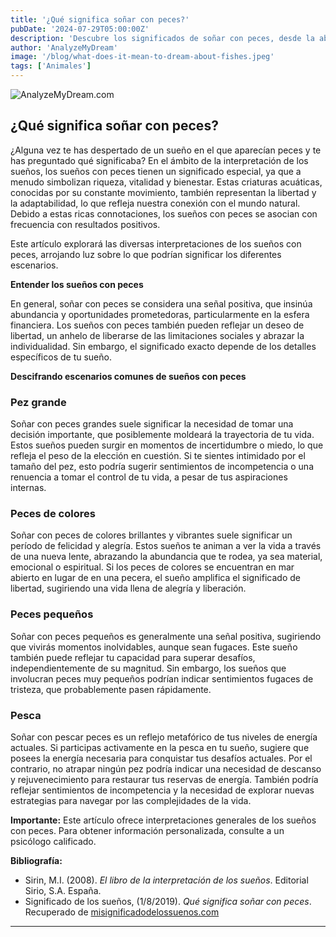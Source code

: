 ```yaml
---
title: '¿Qué significa soñar con peces?'
pubDate: '2024-07-29T05:00:00Z'
description: 'Descubre los significados de soñar con peces, desde la abundancia hasta el bienestar emocional y la libertad.'
author: 'AnalyzeMyDream'
image: '/blog/what-does-it-mean-to-dream-about-fishes.jpeg'
tags: ['Animales']
---
```


![AnalyzeMyDream.com](/blog/what-does-it-mean-to-dream-about-fishes.jpeg)

## ¿Qué significa soñar con peces?

¿Alguna vez te has despertado de un sueño en el que aparecían peces y te has preguntado qué significaba? En el ámbito de la interpretación de los sueños, los sueños con peces tienen un significado especial, ya que a menudo simbolizan riqueza, vitalidad y bienestar. Estas criaturas acuáticas, conocidas por su constante movimiento, también representan la libertad y la adaptabilidad, lo que refleja nuestra conexión con el mundo natural. Debido a estas ricas connotaciones, los sueños con peces se asocian con frecuencia con resultados positivos.

Este artículo explorará las diversas interpretaciones de los sueños con peces, arrojando luz sobre lo que podrían significar los diferentes escenarios.

**Entender los sueños con peces**

En general, soñar con peces se considera una señal positiva, que insinúa abundancia y oportunidades prometedoras, particularmente en la esfera financiera. Los sueños con peces también pueden reflejar un deseo de libertad, un anhelo de liberarse de las limitaciones sociales y abrazar la individualidad. Sin embargo, el significado exacto depende de los detalles específicos de tu sueño.

**Descifrando escenarios comunes de sueños con peces**

### Pez grande

Soñar con peces grandes suele significar la necesidad de tomar una decisión importante, que posiblemente moldeará la trayectoria de tu vida. Estos sueños pueden surgir en momentos de incertidumbre o miedo, lo que refleja el peso de la elección en cuestión. Si te sientes intimidado por el tamaño del pez, esto podría sugerir sentimientos de incompetencia o una renuencia a tomar el control de tu vida, a pesar de tus aspiraciones internas.


### Peces de colores

Soñar con peces de colores brillantes y vibrantes suele significar un período de felicidad y alegría. Estos sueños te animan a ver la vida a través de una nueva lente, abrazando la abundancia que te rodea, ya sea material, emocional o espiritual. Si los peces de colores se encuentran en mar abierto en lugar de en una pecera, el sueño amplifica el significado de libertad, sugiriendo una vida llena de alegría y liberación.

### Peces pequeños

Soñar con peces pequeños es generalmente una señal positiva, sugiriendo que vivirás momentos inolvidables, aunque sean fugaces. Este sueño también puede reflejar tu capacidad para superar desafíos, independientemente de su magnitud. Sin embargo, los sueños que involucran peces muy pequeños podrían indicar sentimientos fugaces de tristeza, que probablemente pasen rápidamente.

### Pesca

Soñar con pescar peces es un reflejo metafórico de tus niveles de energía actuales. Si participas activamente en la pesca en tu sueño, sugiere que posees la energía necesaria para conquistar tus desafíos actuales. Por el contrario, no atrapar ningún pez podría indicar una necesidad de descanso y rejuvenecimiento para restaurar tus reservas de energía. También podría reflejar sentimientos de incompetencia y la necesidad de explorar nuevas estrategias para navegar por las complejidades de la vida.

**Importante:** Este artículo ofrece interpretaciones generales de los sueños con peces. Para obtener información personalizada, consulte a un psicólogo calificado.

**Bibliografía:**

* Sirin, M.I. (2008). *El libro de la interpretación de los sueños*. Editorial Sirio, S.A. España. 
* Significado de los sueños, (1/8/2019). *Qué significa soñar con peces*. Recuperado de [misignificadodelossuenos.com](https://misignificadodelossuenos.com/sonar-con-peces/)

---
